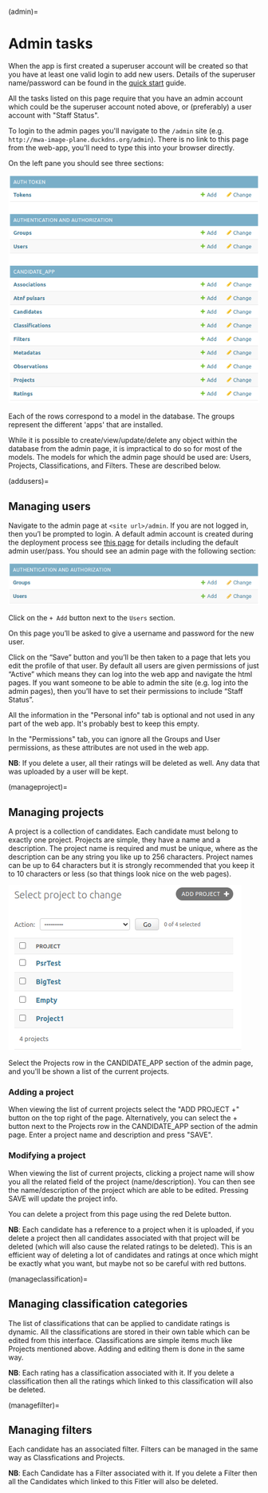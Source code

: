 (admin)=

# Admin tasks

When the app is first created a superuser account will be created so that you have at least one valid login to add new users.
Details of the superuser name/password can be found in the [quick start](quick_start.md#settings-files) guide.

All the tasks listed on this page require that you have an admin account which could be the superuser account noted above, or (preferably) a user account with "Staff Status".

To login to the admin pages you'll navigate to the `/admin` site (e.g. `http://mwa-image-plane.duckdns.org/admin`).
There is no link to this page from the web-app, you'll need to type this into your browser directly.

On the left pane you should see three sections:

![Admin Pages](figures/AdminPages.png)

Each of the rows correspond to a model in the database.
The groups represent the different 'apps' that are installed.

While it is possible to create/view/update/delete any object within the database from the admin page, it is impractical to do so for most of the models.
The models for which the admin page should be used are: Users, Projects, Classifications, and Filters.
These are described below.

(addusers)=

## Managing users

Navigate to the admin page at `<site url>/admin`.
If you are not logged in, then you’l be prompted to login.
A default admin account is created during the deployment process see [this page](Architecture.md) for details including the default admin user/pass.
You should see an admin page with the following section:

![Admin Auth Section](figures/AdminAuthSection.png)

Click on the `+ Add` button next to the `Users` section.

On this page you’ll be asked to give a username and password for the new user.

Click on the “Save” button and you’ll be then taken to a page that lets you edit the profile of that user.
By default all users are given permissions of just “Active” which means they can log into the web app and navigate the html pages.
If you want someone to be able to admin the site (e.g. log into the admin pages), then you’ll have to set their permissions to include “Staff Status”.

All the information in the "Personal info" tab is optional and not used in any part of the web app.
It's probably best to keep this empty.

In the "Permissions" tab, you can ignore all the Groups and User permissions, as these attributes are not used in the web app.

**NB**: If you delete a user, all their ratings will be deleted as well.
Any data that was uploaded by a user will be kept.

(manageproject)=

## Managing projects

A project is a collection of candidates.
Each candidate must belong to exactly one project.
Projects are simple, they have a name and a description.
The project name is required and must be unique, where as the description can be any string you like up to 256 characters.
Project names can be up to 64 characters but it is strongly recommended that you keep it to 10 characters or less (so that things look nice on the web pages).

![Admin Projects List](figures/AdminProjectsList.png)

Select the Projects row in the CANDIDATE_APP section of the admin page, and you'll be shown a list of the current projects.

### Adding a project

When viewing the list of current projects select the "ADD PROJECT +" button on the top right of the page.
Alternatively, you can select the + button next to the Projects row in the CANDIDATE_APP section of the admin page.
Enter a project name and description and press "SAVE".

### Modifying a project

When viewing the list of current projects, clicking a project name will show you all the related field of the project (name/description).
You can then see the name/description of the project which are able to be edited.
Pressing SAVE will update the project info.

You can delete a project from this page using the red Delete button.

**NB**: Each candidate has a reference to a project when it is uploaded, if you delete a project then all candidates associated with that project will be deleted (which will also cause the related ratings to be deleted).
This is an efficient way of deleting a lot of candidates and ratings at once which might be exactly what you want, but maybe not so be careful with red buttons.

(manageclassification)=

## Managing classification categories

The list of classifications that can be applied to candidate ratings is dynamic.
All the classifications are stored in their own table which can be edited from this interface.
Classifications are simple items much like Projects mentioned above.
Adding and editing them is done in the same way.

**NB**: Each rating has a classification associated with it.
If you delete a classification then all the ratings which linked to this classification will also be deleted.

(managefilter)=

## Managing filters

Each candidate has an associated filter.
Filters can be managed in the same way as Classfications and Projects.

**NB**: Each Candidate has a Filter associated with it.
If you delete a Filter then all the Candidates which linked to this Fitler will also be deleted.
